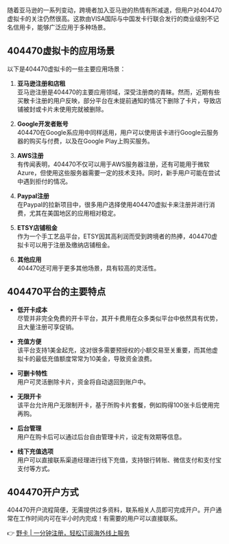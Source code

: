 随着亚马逊的一系列变动，跨境者加入亚马逊的热情有所减退，但用户对404470虚拟卡的关注仍然很高。这款由VISA国际与中国发卡行联合发行的商业级别不记名信用卡，能够广泛应用于多种场景。

## 404470虚拟卡的应用场景

以下是404470虚拟卡的一些主要应用场景：

1. **亚马逊注册和店租**  
   亚马逊注册是404470的主要应用领域，深受注册商的青睐。然而，近期有些买散卡注册的用户反映，部分平台在未提前通知的情况下删除了卡片，导致店铺被封或卡片未使用完就被删除。

2. **Google开发者账号**  
   404470在Google系应用中同样适用，用户可以使用该卡进行Google云服务器的购买与付费，以及在Google Play上购买服务。

3. **AWS注册**  
   有传闻表明，404470不仅可以用于AWS服务器注册，还有可能用于微软Azure，但使用这些服务器需要一定的技术支持。同时，新手用户可能在尝试中遇到拒付的情况。

4. **Paypal注册**  
   在Paypal的拉新项目中，很多用户选择使用404470虚拟卡来注册并进行消费，尤其在美国地区的应用相对稳定。

5. **ETSY店铺租金**  
   作为一个手工艺品平台，ETSY因其高利润而受到跨境者的热捧，404470虚拟卡可以用于注册及缴纳店铺租金。

6. **其他应用**  
   404470还可用于更多其他场景，具有较高的灵活性。

## 404470平台的主要特点

- **低开卡成本**  
  尽管并非完全免费的开卡平台，其开卡费用在众多类似平台中依然具有优势，且大量注册可享促销。

- **充值方便**  
  该平台支持1美金起充，这对很多需要预授权的小额交易至关重要，而其他虚拟卡的最低充值额度常常为10美金，导致资金浪费。

- **可删卡特性**  
  用户可灵活删除卡片，资金将自动退回到账户中。

- **无限开卡**  
  该平台允许用户无限制开卡，基于所购卡片套餐，例如购得100张卡后使用完再购。

- **后台管理**  
  用户在购卡后可以通过后台自由管理卡片，设定有效期等信息。

- **线下充值选项**  
  用户可以直接联系渠道经理进行线下充值，支持银行转账、微信支付和支付宝支付等方式。

## 404470开户方式

404470开户流程简便，无需提供过多资料，联系相关人员即可完成开户。开户通常在工作时间内可在半小时内完成！有需要的用户可以直接联系。

👉 [野卡 | 一分钟注册，轻松订阅海外线上服务](https://bit.ly/bewildcard)
